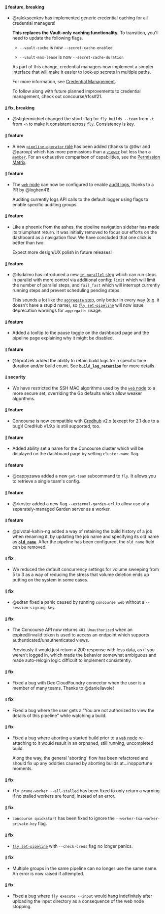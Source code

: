 #### <sub><sup><a name="v520-note-1" href="#v520-note-1">:link:</a></sup></sub> feature, breaking

* @ralekseenkov has implemented generic credential caching for all credential managers!
  
  **This replaces the Vault-only caching functionality.** To transition, you'll need to update the following flags.
  
  
  
  * `--vault-cache` is now `--secret-cache-enabled`
    
    
  
  * `--vault-max-lease` is now `--secret-cache-duration`
    
    
  
  As part of this change, credential managers now implement a simpler interface that will make it easier to look-up secrets in multiple paths.
  
  For more information, see [Credential Management](https://concourse-ci.org/creds.html).
  
  To follow along with future planned improvements to credential management, check out concourse/rfcs#21.
  
  
#### <sub><sup><a name="v520-note-2" href="#v520-note-2">:link:</a></sup></sub> fix, breaking

* @stigtermichiel changed the short-flag for `fly builds --team` from `-t` from `-n` to make it consistent across `fly`. Consistency is key.
  
  
#### <sub><sup><a name="v520-note-3" href="#v520-note-3">:link:</a></sup></sub> feature

* A new [`pipeline-operator` role](https://concourse-ci.org/user-roles.html#team-pipeline-operator-role) has been added (thanks to @tlwr and @paroxp) which has more permissions than a [`viewer`](https://concourse-ci.org/user-roles.html#team-viewer-role) but less than a [`member`](https://concourse-ci.org/user-roles.html#team-member-role). For an exhaustive comparison of capabilities, see the [Permission Matrix](https://concourse-ci.org/user-roles.html#permission-matrix).
  
  
#### <sub><sup><a name="v520-note-4" href="#v520-note-4">:link:</a></sup></sub> feature

* The [`web` node](https://concourse-ci.org/concourse-web.html) can now be configured to enable [audit logs](https://concourse-ci.org/concourse-web.html#audit-logs), thanks to a PR by @loghen41!
  
  Auditing currently logs API calls to the default logger using flags to enable specific auditing groups.
  
  
#### <sub><sup><a name="v520-note-5" href="#v520-note-5">:link:</a></sup></sub> feature

* Like a phoenix from the ashes, the pipeline navigation sidebar has made its triumphant return. It was initially removed to focus our efforts on the dashboard as a navigation flow. We have concluded that one click is better than two.
  
  Expect more design/UX polish in future releases!
  
  
#### <sub><sup><a name="v520-note-6" href="#v520-note-6">:link:</a></sup></sub> feature

* @itsdalmo has introduced a new [`in_parallel` step](https://concourse-ci.org/in-parallel-step.html) which can run steps in parallel with more control via additional config: `limit` which will limit the number of parallel steps, and `fail_fast` which will interrupt currently running steps and prevent scheduling pending steps.
  
  This sounds a lot like the [`aggregate` step](https://concourse-ci.org/aggregate-step.html), only better in every way (e.g. it doesn't have a stupid name), so [`fly set-pipeline`](https://concourse-ci.org/setting-pipelines.html#fly-set-pipeline) will now issue deprecation warnings for `aggregate:` usage.
  
  
#### <sub><sup><a name="v520-note-7" href="#v520-note-7">:link:</a></sup></sub> feature

* Added a tooltip to the pause toggle on the dashboard page and the pipeline page explaining why it might be disabled.
  
  
#### <sub><sup><a name="v520-note-8" href="#v520-note-8">:link:</a></sup></sub> feature

* @hprotzek added the ability to retain build logs for a specific time duration and/or build count. See [**`build_log_retention`**](https://concourse-ci.org/jobs.html#job-build-log-retention) for more details.
  
  
#### <sub><sup><a name="v520-note-9" href="#v520-note-9">:link:</a></sup></sub> security

* We have restricted the SSH MAC algorithms used by the [`web` node](https://concourse-ci.org/concourse-web.html) to a more secure set, overriding the Go defaults which allow weaker algorithms.
  
  
#### <sub><sup><a name="v520-note-10" href="#v520-note-10">:link:</a></sup></sub> feature

* Concourse is now compatible with [Credhub](https://concourse-ci.org/credhub-credential-manager.html) v2.x (except for 2.1 due to a bug)! CredHub v1.9.x is still supported, too.
  
  
#### <sub><sup><a name="v520-note-11" href="#v520-note-11">:link:</a></sup></sub> feature

* Added ability set a name for the Concourse cluster which will be displayed on the dashboard page by setting `cluster-name` flag.
  
  
#### <sub><sup><a name="v520-note-12" href="#v520-note-12">:link:</a></sup></sub> feature

* @cappyzawa added a new `get-team` subcommand to `fly`. It allows you to retrieve a single team's config.
  
  
#### <sub><sup><a name="v520-note-13" href="#v520-note-13">:link:</a></sup></sub> feature

* @rkoster added a new flag `--external-garden-url` to allow use of a separately-managed Garden server as a worker.
  
  
#### <sub><sup><a name="v520-note-14" href="#v520-note-14">:link:</a></sup></sub> feature

* @pivotal-kahin-ng added a way of retaining the build history of a job when renaming it, by updating the job name and specifying its old name as [**`old_name`**](https://concourse-ci.org/jobs.html#job-old-name). After the pipeline has been configured, the `old_name` field can be removed.
  
  
#### <sub><sup><a name="v520-note-15" href="#v520-note-15">:link:</a></sup></sub> fix

* We reduced the default concurrency settings for volume sweeping from 5 to 3 as a way of reducing the stress that volume deletion ends up putting on the system in some cases.
  
  
#### <sub><sup><a name="v520-note-16" href="#v520-note-16">:link:</a></sup></sub> fix

* @edtan fixed a panic caused by running `concourse web` without a `--session-signing-key`.
  
  
#### <sub><sup><a name="v520-note-17" href="#v520-note-17">:link:</a></sup></sub> fix

* The Concourse API now returns `401 Unauthorized` when an expired/invalid token is used to access an endpoint which supports authenticated/unauthenticated views.
  
  Previously it would just return a 200 response with less data, as if you weren't logged in, which made the behavior somewhat ambiguous and made auto-relogin logic difficult to implement consistently.
  
  
#### <sub><sup><a name="v520-note-18" href="#v520-note-18">:link:</a></sup></sub> fix

* Fixed a bug with Dex CloudFoundry connector when the user is a member of many teams. Thanks to @daniellavoie!
  
  
#### <sub><sup><a name="v520-note-19" href="#v520-note-19">:link:</a></sup></sub> fix

* Fixed a bug where the user gets a "You are not authorized to view the details of this pipeline" while watching a build.
  
  
#### <sub><sup><a name="v520-note-20" href="#v520-note-20">:link:</a></sup></sub> fix

* Fixed a bug where aborting a started build prior to a [`web` node](https://concourse-ci.org/concourse-web.html) re-attaching to it would result in an orphaned, still running, uncompleted build.
  
  Along the way, the general 'aborting' flow has been refactored and should fix up any oddities caused by aborting builds at...inopportune moments.
  
  
#### <sub><sup><a name="v520-note-21" href="#v520-note-21">:link:</a></sup></sub> fix

* `fly prune-worker --all-stalled` has been fixed to only return a warning if no stalled workers are found, instead of an error.
  
  
#### <sub><sup><a name="v520-note-22" href="#v520-note-22">:link:</a></sup></sub> fix

* `concourse quickstart` has been fixed to ignore the `--worker-tsa-worker-private-key` flag.
  
  
#### <sub><sup><a name="v520-note-23" href="#v520-note-23">:link:</a></sup></sub> fix

* [`fly set-pipeline`](https://concourse-ci.org/setting-pipelines.html#fly-set-pipeline) with `--check-creds` flag no longer panics.
  
  
#### <sub><sup><a name="v520-note-24" href="#v520-note-24">:link:</a></sup></sub> fix

* Multiple groups in the same pipeline can no longer use the same name. An error is now raised if attempted.
  
  
#### <sub><sup><a name="v520-note-25" href="#v520-note-25">:link:</a></sup></sub> fix

* Fixed a bug where `fly execute --input` would hang indefinitely after uploading the input directory as a consequence of the web node stopping.
  
  
